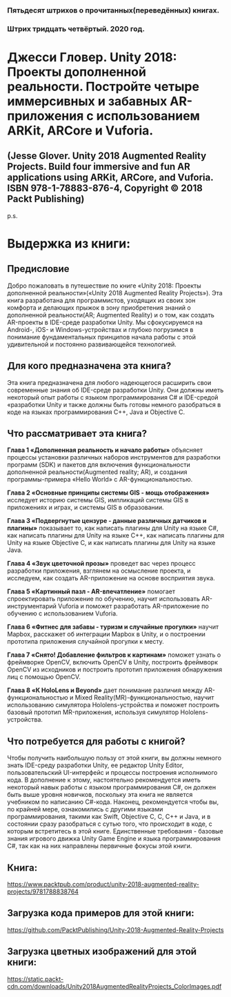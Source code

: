 ### Пятьдесят штрихов о прочитанных(переведённых) книгах. 
### Штрих тридцать четвёртый. 2020 год.

# Джесси Гловер. Unity 2018: Проекты дополненной реальности. Постройте четыре иммерсивных и забавных AR-приложения с использованием ARKit, ARCore и Vuforia.
## (Jesse Glover. Unity 2018 Augmented Reality Projects. Build four immersive and fun AR applications using ARKit, ARCore, and Vuforia. ISBN 978-1-78883-876-4, Copyright © 2018 Packt Publishing)

p.s.

# Выдержка из книги:


## Предисловие

Добро пожаловать в путешествие по книге «Unity 2018: Проекты дополненной реальности»(«Unity 2018 Augmented Reality Projects»). Эта книга разработана для программистов, уходящих из своих зон комфорта и делающих прыжок в зону приобретения знаний о дополненной реальности(AR; Augmented Reality) и о том, как создать AR-проекты в IDE-среде разработки Unity. Мы сфокусируемся на Android-, iOS- и Windows-устройствах и глубоко погрузимся в понимание фундаментальных принципов начала работы с этой удивительной и постоянно развивающейся технологией.

## Для кого предназначена эта книга?

Эта книга предназначена для любого надеющегося расширить свои современные знания об IDE-среде разработки Unity. Они должны иметь некоторый опыт работы с языком программирования C# и IDE-средой «разработки Unity и также должны быть готовы немного разобраться в коде на языках программирования C++, Java и Objective C.

## Что рассматривает эта книга?

**Глава 1 «Дополненная реальность и начало работы»** объясняет процессы установки различных наборов инструментов для разработки программ (SDK) и пакетов для включения функциональности дополненной реальности(Augmented reality; AR), и создания программы-примера «Hello World» с AR-функциональностью.

**Глава 2 «Основные принципы системы GIS - мощь отображения»** исследует историю системы GIS, импликаций системы GIS в приложениях и играх, и системы GIS в образовании.

**Глава 3 «Подвергнутые цензуре - данные различных датчиков и плагины»** показывает то, как написать плагины для Unity на языке C#, как написать плагины для Unity на языке C++, как написать плагины для Unity на языке Objective C, и как написать плагины для Unity на языке Java.

**Глава 4 «Звук цветочной прозы»** проведет вас через процесс разработки приложения, взглянем на осмысление проекта, и исследуем, как создать AR-приложение на основе восприятия звука.

**Глава 5 «Картинный пазл - AR-впечатление»** помогает спроектировать приложение по обучению, научит использовать AR-инструментарий Vuforia и поможет разработать AR-приложение по обучению с использованием Vuforia.

**Глава 6 «Фитнес для забавы - туризм и случайные прогулки»** научит Mapbox, расскажет об интеграции Mapbox в Unity, и о построении прототипа приложения случайной прогулки к месту.

**Глава 7 «Снято! Добавление фильтров к картинам»** поможет узнать о фреймворке OpenCV, включить OpenCV в Unity, построить фреймворк OpenCV из исходников и построить прототип приложения обнаружения лиц с помощью OpenCV.
 
**Глава 8 «К HoloLens и Beyond»** дает понимание различия между AR-функциональностью и Mixed Reality(MR)-функциональностью, научит использованию симулятора Hololens-устройства и поможет построить базовый прототип MR-приложения, используя симулятор Hololens-устройства.

## Что потребуется для работы с книгой?

Чтобы получить наибольшую пользу от этой книги, вы должны немного знать IDE-среду разработки Unity, ее редактор Unity Editor, пользовательский UI-интерфейс и процессы построения исполнимого кода. В дополнение к этому, настоятельно рекомендуется иметь некоторый навык работы с языком программирования C#, он должен быть выше уровня новичков, поскольку эта книга не является учебником по написанию C#-кода. Наконец, рекомендуется чтобы вы, по крайней мере, ознакомились с другими языками программирования, такими как Swift, Objective C, C, C++ и Java, и в состоянии сразу разобраться с сутью того, что происходит в коде, с которым встретитесь в этой книге. 
Единственные требования - базовые знания игрового движка Unity Game Engine и языка программирования C#, так как на них направлены первичные фокусы этой книги.
 
## Книга:
https://www.packtpub.com/product/unity-2018-augmented-reality-projects/9781788838764

## Загрузка кода примеров для этой книги:
https://github.com/PacktPublishing/Unity-2018-Augmented-Reality-Projects

## Загрузка цветных изображений для этой книги:
https://static.packt-cdn.com/downloads/Unity2018AugmentedRealityProjects_ColorImages.pdf

